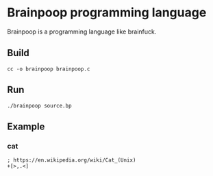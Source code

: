 # Brainpoop programming language

Brainpoop is a programming language like brainfuck.

## Build

```
cc -o brainpoop brainpoop.c
```

## Run

```
./brainpoop source.bp
```

## Example

### cat

```
; https://en.wikipedia.org/wiki/Cat_(Unix)
+[>,.<]
```
